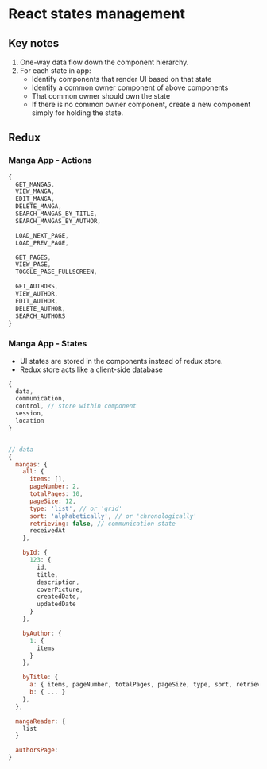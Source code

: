 # React states management

## Key notes

1. One-way data flow down the component hierarchy.
2. For each state in app:
    - Identify components that render UI based on that state
    - Identify a common owner component of above components
    - That common owner should own the state
    - If there is no common owner component, create a new component simply for holding the state.

## Redux

### Manga App - Actions

```js
{
  GET_MANGAS,
  VIEW_MANGA,
  EDIT_MANGA,
  DELETE_MANGA,
  SEARCH_MANGAS_BY_TITLE,
  SEARCH_MANGAS_BY_AUTHOR,

  LOAD_NEXT_PAGE,
  LOAD_PREV_PAGE,

  GET_PAGES,
  VIEW_PAGE,
  TOGGLE_PAGE_FULLSCREEN,

  GET_AUTHORS,
  VIEW_AUTHOR,
  EDIT_AUTHOR,
  DELETE_AUTHOR,
  SEARCH_AUTHORS
}
```

### Manga App - States

- UI states are stored in the components instead of redux store.
- Redux store acts like a client-side database

```javascript
{
  data,
  communication,
  control, // store within component
  session,
  location
}


// data
{
  mangas: {
    all: {
      items: [],
      pageNumber: 2,
      totalPages: 10,
      pageSize: 12,
      type: 'list', // or 'grid'
      sort: 'alphabetically', // or 'chronologically'
      retrieving: false, // communication state
      receivedAt
    },

    byId: {
      123: {
        id,
        title,
        description,
        coverPicture,
        createdDate,
        updatedDate
      }
    },

    byAuthor: {
      1: {
        items
      }
    },

    byTitle: {
      a: { items, pageNumber, totalPages, pageSize, type, sort, retrieving, receivedAt },
      b: { ... }
    },
  },

  mangaReader: {
    list
  }

  authorsPage:
}


```
